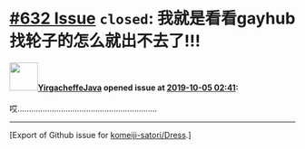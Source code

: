 # [\#632 Issue](https://github.com/komeiji-satori/Dress/issues/632) `closed`: 我就是看看gayhub找轮子的怎么就出不去了!!!

#### <img src="https://avatars.githubusercontent.com/u/37257409?u=0741522f7b58fd1c8df7d7e38e0f20a2aa474d60&v=4" width="50">[YirgacheffeJava](https://github.com/YirgacheffeJava) opened issue at [2019-10-05 02:41](https://github.com/komeiji-satori/Dress/issues/632):

哎.............................................................




-------------------------------------------------------------------------------



[Export of Github issue for [komeiji-satori/Dress](https://github.com/komeiji-satori/Dress).]
